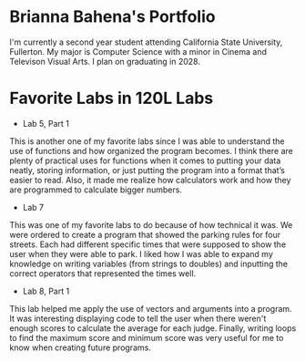 
# Brianna Bahena's Portfolio

I'm currently a second year student attending California State University, Fullerton. 
My major is Computer Science with a minor in Cinema and Televison Visual Arts. I plan on graduating in 2028.

# Favorite Labs in 120L Labs

* Lab 5, Part 1

This is another one of my favorite labs since I was able to understand the use of functions and 
how organized the program becomes. I think there are plenty of practical uses for functions when 
it comes to putting your data neatly, storing information, or just putting the program into a format 
that’s easier to read. Also, it made me realize how calculators work and how they are programmed to 
calculate bigger numbers.

* Lab 7

This was one of my favorite labs to do because of how technical it was. We were ordered to create a 
program that showed the parking rules for four streets. Each had different specific times that were 
supposed to show the user when they were able to park. I liked how I was able to expand my knowledge 
on writing variables (from strings to doubles) and inputting the correct operators that represented 
the times well.

* Lab 8, Part 1

This lab helped me apply the use of vectors and arguments into a program. It was interesting displaying 
code to tell the user when there weren't enough scores to calculate the average for each judge. Finally, 
writing loops to find the maximum score and minimum score was very useful for me to know when creating 
future programs. 


